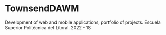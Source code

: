 # TownsendDAWM

Development of web and mobile applications, portfolio of projects. 
Escuela Superior Politécnica del Litoral. 2022 - 1S



